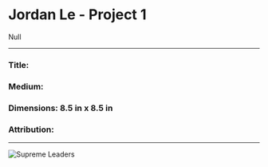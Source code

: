 # Jordan Le - Project 1

Null

---

### Title:

### Medium:

### Dimensions: 8.5 in x 8.5 in

### Attribution:

---

![Supreme Leaders](https://media.giphy.com/media/2sYciUMkTYix7NdWu4/giphy.gif)

